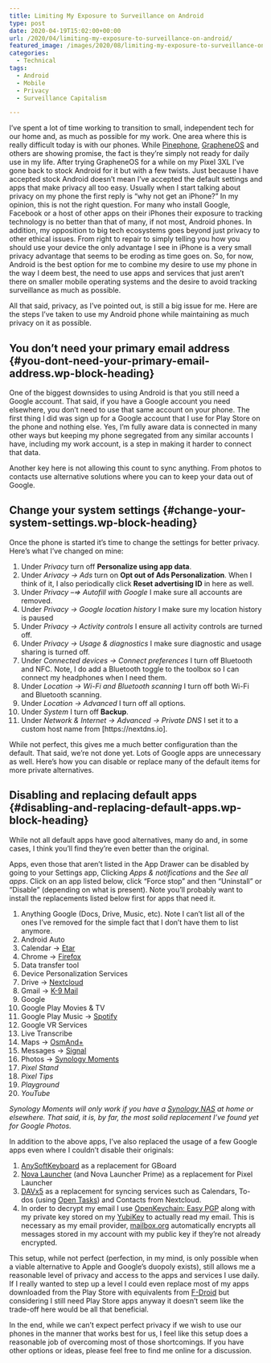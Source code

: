 ```yaml
---
title: Limiting My Exposure to Surveillance on Android
type: post
date: 2020-04-19T15:02:00+00:00
url: /2020/04/limiting-my-exposure-to-surveillance-on-android/
featured_image: /images/2020/08/limiting-my-exposure-to-surveillance-on-android.png
categories:
  - Technical
tags:
  - Android
  - Mobile
  - Privacy
  - Surveillance Capitalism

---
```

I’ve spent a lot of time working to transition to small, independent tech for our home and, as much as possible for my work. One area where this is really difficult today is with our phones. While [Pinephone][1], [GrapheneOS][2] and others are showing promise, the fact is they’re simply not ready for daily use in my life. After trying GrapheneOS for a while on my Pixel 3XL I’ve gone back to stock Android for it but with a few twists. Just because I have accepted stock Android doesn’t mean I’ve accepted the default settings and apps that make privacy all too easy.
Usually when I start talking about privacy on my phone the first reply is “why not get an iPhone?” In my opinion, this is not the right question. For many who install Google, Facebook or a host of other apps on their iPhones their exposure to tracking technology is no better than that of many, if not most, Android phones. In addition, my opposition to big tech ecosystems goes beyond just privacy to other ethical issues. From right to repair to simply telling you how you should use your device the only advantage I see in iPhone is a very small privacy advantage that seems to be eroding as time goes on. So, for now, Android is the best option for me to combine my desire to use my phone in the way I deem best, the need to use apps and services that just aren’t there on smaller mobile operating systems and the desire to avoid tracking surveillance as much as possible.

All that said, privacy, as I’ve pointed out, is still a big issue for me. Here are the steps I’ve taken to use my Android phone while maintaining as much privacy on it as possible.

## You don’t need your primary email address {#you-dont-need-your-primary-email-address.wp-block-heading}

One of the biggest downsides to using Android is that you still need a Google account. That said, if you have a Google account you need elsewhere, you don’t need to use that same account on your phone. The first thing I did was sign up for a Google account that I use for Play Store on the phone and nothing else. Yes, I’m fully aware data is connected in many other ways but keeping my phone segregated from any similar accounts I have, including my work account, is a step in making it harder to connect that data.

Another key here is not allowing this count to sync anything. From photos to contacts use alternative solutions where you can to keep your data out of Google.

## Change your system settings {#change-your-system-settings.wp-block-heading}

Once the phone is started it’s time to change the settings for better privacy. Here’s what I’ve changed on mine:

<ol class="wp-block-list">
  <li>
    Under <em>Privacy</em> turn off <strong>Personalize using app data</strong>.
  </li>
  <li>
    Under <em>Arivacy -> Ads</em> turn on <strong>Opt out of Ads Personalization</strong>. When I think of it, I also periodically click <strong>Reset advertising ID</strong> in here as well.
  </li>
  <li>
    Under <em>Privacy –=> Autofill with Google</em> I make sure all accounts are removed.
  </li>
  <li>
    Under <em>Privacy -> Google location history</em> I make sure my location history is paused
  </li>
  <li>
    Under <em>Privacy -> Activity controls</em> I ensure all activity controls are turned off.
  </li>
  <li>
    Under <em>Privacy -> Usage & diagnostics</em> I make sure diagnostic and usage sharing is turned off.
  </li>
  <li>
    Under <em>Connected devices -> Connect preferences</em> I turn off Bluetooth and NFC. Note, I do add a Bluetooth toggle to the toolbox so I can connect my headphones when I need them.
  </li>
  <li>
    Under <em>Location -> Wi-Fi and Bluetooth scanning</em> I turn off both Wi-Fi and Bluetooth scanning.
  </li>
  <li>
    Under <em>Location -> Advanced</em> I turn off all options.
  </li>
  <li>
    Under <em>System</em> I turn off <strong>Backup</strong>.
  </li>
  <li>
    Under <em>Network & Internet -> Advanced -> Private DNS</em> I set it to a custom host name from [https://nextdns.io].
  </li>
</ol>

While not perfect, this gives me a much better configuration than the default. That said, we’re not done yet. Lots of Google apps are unnecessary as well. Here’s how you can disable or replace many of the default items for more private alternatives.

## Disabling and replacing default apps {#disabling-and-replacing-default-apps.wp-block-heading}

While not all default apps have good alternatives, many do and, in some cases, I think you’ll find they’re even better than the original.

Apps, even those that aren’t listed in the App Drawer can be disabled by going to your Settings app, Clicking _Apps & notifications_ and the _See all apps_. Click on an app listed below, click “Force stop” and then “Uninstall” or “Disable” (depending on what is present). Note you’ll probably want to install the replacements listed below first for apps that need it.

<ol class="wp-block-list">
  <li>
    Anything Google (Docs, Drive, Music, etc). Note I can’t list all of the ones I’ve removed for the simple fact that I don’t have them to list anymore.
  </li>
  <li>
    Android Auto
  </li>
  <li>
    Calendar -> <a href="https://play.google.com/store/apps/details?id=ws.xsoh.etar&hl=en_US">Etar</a>
  </li>
  <li>
    Chrome -> <a href="https://play.google.com/store/apps/details?id=org.mozilla.firefox&hl=en_US">Firefox</a>
  </li>
  <li>
    Data transfer tool
  </li>
  <li>
    Device Personalization Services
  </li>
  <li>
    Drive -> <a href="https://play.google.com/store/apps/details?id=com.nextcloud.client&hl=en_US">Nextcloud</a>
  </li>
  <li>
    Gmail -> <a href="https://play.google.com/store/apps/details?id=com.fsck.k9&hl=en_US">K-9 Mail</a>
  </li>
  <li>
    Google
  </li>
  <li>
    Google Play Movies & TV
  </li>
  <li>
    Google Play Music -> <a href="https://play.google.com/store/apps/details?id=com.spotify.music&hl=en_US">Spotify</a>
  </li>
  <li>
    Google VR Services
  </li>
  <li>
    Live Transcribe
  </li>
  <li>
    Maps -> <a href="https://play.google.com/store/apps/details?id=net.osmand.plus&hl=en_US">OsmAnd+</a>
  </li>
  <li>
    Messages -> <a href="https://play.google.com/store/apps/details?id=org.thoughtcrime.securesms&hl=en_US">Signal</a>
  </li>
  <li>
    Photos -> <a href="https://play.google.com/store/apps/details?id=com.synology.moments&hl=en_US">Synology Moments</a>
  </li>
  <li>
    <em>Pixel Stand</em>
  </li>
  <li>
    <em>Pixel Tips</em>
  </li>
  <li>
    <em>Playground</em>
  </li>
  <li>
    <em>YouTube</em>
  </li>
</ol>

_Synology Moments will only work if you have a [Synology NAS][3] at home or elsewhere. That said, it is, by far, the most solid replacement I’ve found yet for Google Photos._

In addition to the above apps, I’ve also replaced the usage of a few Google apps even where I couldn’t disable their originals:

<ol class="wp-block-list">
  <li>
    <a href="https://play.google.com/store/apps/details?id=com.menny.android.anysoftkeyboard&hl=en_US">AnySoftKeyboard</a> as a replacement for GBoard
  </li>
  <li>
    <a href="https://play.google.com/store/apps/details?id=com.teslacoilsw.launcher&hl=en_US">Nova Launcher</a> (and Nova Launcher Prime) as a replacement for Pixel Launcher
  </li>
  <li>
    <a href="https://play.google.com/store/apps/details?id=at.bitfire.davdroid&hl=en_US">DAVx5</a> as a replacement for syncing services such as Calendars, To-dos (using <a href="https://play.google.com/store/apps/details?id=org.dmfs.tasks&hl=en_US">Open Tasks</a>) and Contacts from Nextcloud.
  </li>
  <li>
    In order to decrypt my email I use <a href="https://play.google.com/store/apps/details?id=org.sufficientlysecure.keychain&hl=en_US">OpenKeychain: Easy PGP</a> along with my private key stored on my <a href="https://www.yubico.com/products/">YubiKey</a> to actually read my email. This is necessary as my email provider, <a href="https://mailbox.org/">mailbox.org</a> automatically encrypts all messages stored in my account with my public key if they’re not already encrypted.
  </li>
</ol>

This setup, while not perfect (perfection, in my mind, is only possible when a viable alternative to Apple and Google’s duopoly exists), still allows me a reasonable level of privacy and access to the apps and services I use daily. If I really wanted to step up a level I could even replace most of my apps downloaded from the Play Store with equivalents from [F-Droid][4] but considering I still need Play Store apps anyway it doesn’t seem like the trade-off here would be all that beneficial.

In the end, while we can’t expect perfect privacy if we wish to use our phones in the manner that works best for us, I feel like this setup does a reasonable job of overcoming most of those shortcomings. If you have other options or ideas, please feel free to find me online for a discussion.

 [1]: https://www.pine64.org/pinephone/
 [2]: https://grapheneos.org/
 [3]: https://www.synology.com/en-us/products/series/home
 [4]: https://f-droid.org/